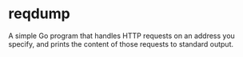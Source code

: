 # reqdump

A simple Go program that handles HTTP requests on an address you specify,
and prints the content of those requests to standard output.
